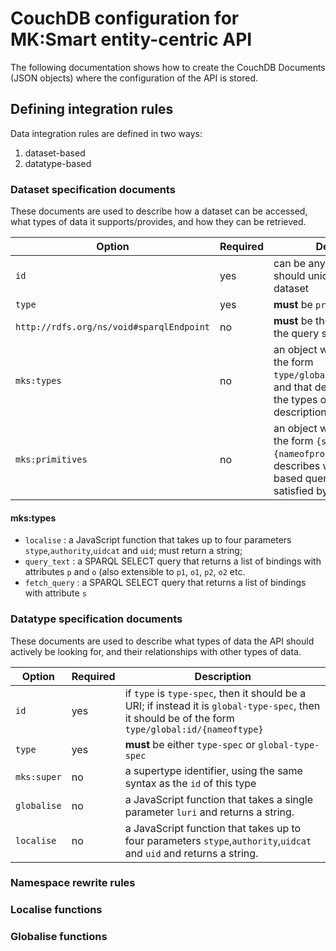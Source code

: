 # CouchDB configuration for MK:Smart entity-centric API

The following documentation shows how to create the CouchDB Documents (JSON objects) where the configuration of the API is stored.

## Defining integration rules

Data integration rules are defined in two ways:
1. dataset-based
2. datatype-based

### Dataset specification documents

These documents are used to describe how a dataset can be accessed, what types of data it supports/provides, and how they can be retrieved.

| Option                                   | Required | Description |
| ---------------------------------------- | -------- | ----------- |
| `id `                                    | yes      | can be any string, but it should uniquely identify the dataset |
| `type`                                   | yes      | __must__ be `provider-spec` |
| `http://rdfs.org/ns/void#sparqlEndpoint` | no       | __must__ be the physical URI of the query service |
| `mks:types`                              | no       | an object whose keys are of the form `type/global:id/{nameoftype}`, and that describes which are the types of data whose descriptions can be retrieved. |
| `mks:primitives`                         | no       | an object whose keys are of the form `{scope}:{nameofproperty}`, and that describes which property-based queries can be satisfied by this dataset. |

#### mks:types

* `localise` : a JavaScript function that takes up to four parameters `stype`,`authority`,`uidcat` and `uid`; must return a string;
* `query_text` : a SPARQL SELECT query that returns a list of bindings with attributes `p` and `o` (also extensible to `p1`, `o1`, `p2`, `o2` etc.
* `fetch_query` : a SPARQL SELECT query that returns a list of bindings with attribute `s`

### Datatype specification documents

These documents are used to describe what types of data the API should actively be looking for, and their relationships with other types of data.

| Option      | Required | Description |
| ------------| -------- | ----------- |
| `id`       | yes      | if `type` is `type-spec`, then it should be a URI; if instead it is `global-type-spec`, then it should be of the form `type/global:id/{nameoftype}` |
| `type`      | yes      | __must__ be either `type-spec`  or `global-type-spec` |
| `mks:super` | no       | a supertype identifier, using the same syntax as the `id` of this type |
| `globalise` | no       | a JavaScript function that takes a single parameter `luri` and returns a string. |
| `localise`  | no       | a JavaScript function that takes up to four parameters `stype`,`authority`,`uidcat` and `uid` and returns a string. |

### Namespace rewrite rules

### Localise functions

### Globalise functions